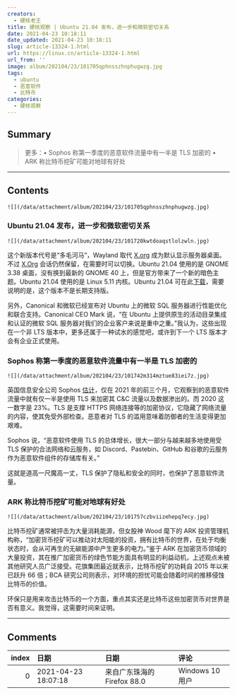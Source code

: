 ```yaml
---
creators:
  - 硬核老王
title: 硬核观察 | Ubuntu 21.04 发布，进一步和微软密切关系
date: 2021-04-23 10:18:11
date_updated: 2021-04-23 10:18:11
slug: article-13324-1.html
url: https://linux.cn/article-13324-1.html
url_from: ''
image: album/202104/23/101705qphnsszhnphugwzg.jpg
tags:
  - ubuntu
  - 恶意软件
  - 比特币
categories:
  - 硬核观察
---
```


## Summary

> 更多：• Sophos 称第一季度的恶意软件流量中有一半是 TLS 加密的 • ARK 称比特币挖矿可能对地球有好处

***

<!-- more -->

## Contents

`![](/data/attachment/album/202104/23/101705qphnsszhnphugwzg.jpg)`

### Ubuntu 21.04 发布，进一步和微软密切关系

`![](/data/attachment/album/202104/23/101720kwtdoaqstlolzwln.jpg)`

这个新版本代号是“多毛河马”，Wayland 取代 [X.org](http://x.org/) 成为默认显示服务器桌面。不过 [X.Org](http://x.org/) 会话仍然保留，在需要时可以切换。Ubuntu 21.04 使用的是 GNOME 3.38 桌面，没有换到最新的 GNOME 40 上，但是官方带来了一个新的暗色主题。Ubuntu 21.04 使用的是 Linux 5.11 内核。Ubuntu 21.04 可在此[下载](https://ubuntu.com/download)，需要说明的是，这个版本不是长期支持版。

另外，Canonical 和微软已经宣布对 Ubuntu 上的微软 SQL 服务器进行性能优化和联合支持。Canonical CEO Mark 说，“在 Ubuntu 上提供原生的活动目录集成和认证的微软 SQL 服务器对我们的企业客户来说是重中之重。”我认为，这些出现在一个非 LTS 版本中，更多还属于一种试水的感觉吧，或许到下一个 LTS 版本才会有企业正式使用。

### Sophos 称第一季度的恶意软件流量中有一半是 TLS 加密的

`![](/data/attachment/album/202104/23/101742m314mztue83iei7z.jpg)`

英国信息安全公司 Sophos [估计](https://www.theregister.com/2021/04/21/sophos_research/)，仅在 2021 年的前三个月，它观察到的恶意软件流量中就有仅一半是使用 TLS 来加密其 C&C 流量以及数据渗出的。而 2020 这一数字是 23%。TLS 是支撑 HTTPS 网络连接等的加密协议，它隐藏了网络流量的内容，使其免受外部检查。恶意者对 TLS 的滥用意味着防御者的生活变得更加艰难。

Sophos 说，“恶意软件使用 TLS 的总体增长，很大一部分与越来越多地使用受 TLS 保护的合法网络和云服务，如 Discord、Pastebin、GitHub 和谷歌的云服务作为恶意软件组件的存储库有关。”

这就是道高一尺魔高一丈，TLS 保护了隐私和安全的同时，也保护了恶意软件流量。

### ARK 称比特币挖矿可能对地球有好处

`![](/data/attachment/album/202104/23/101757czbviizehepq7ecy.jpg)`

比特币挖矿通常被抨击为大量消耗能源，但女股神 Wood 麾下的 ARK 投资管理机构称，“加密货币挖矿可以推动对太阳能的投资，拥有比特币的世界，在处于均衡状态时，会从可再生的无碳能源中产生更多的电力。”鉴于 ARK 在加密货币领域的大量投资，其在推广加密货币的绿色节能方面具有明显的利益动机，上述观点未被其他研究人员广泛接受。花旗集团最近就表示，比特币挖矿的功耗自 2015 年以来已跃升 66 倍；BCA 研究公司则表示，对环境的担忧可能会随着时间的推移侵蚀比特币的价值。

环保只是用来攻击比特币的一个方面，重点其实还是比特币这些加密货币对世界是否有意义。我觉得，这需要时间来证明。

***

## Comments

|   index | 日期                | 日期                                        | 评论                                                                                                                                                                                                                                                                                 |
|--------:|:--------------------|:--------------------------------------------|:-------------------------------------------------------------------------------------------------------------------------------------------------------------------------------------------------------------------------------------------------------------------------------------|
|       0 | 2021-04-23 18:07:18 | 来自广东珠海的 Firefox 88.0|Windows 10 用户 | 我坚持比特币会崩。现在只是有利可图无数人削尖脑袋往里挤，所以往上涨，无利可图的时候就得崩。而这东西必然会到无利可图的时候，因为本身不生产任何东西，单纯的消耗能源资源。反之，如果不崩，将来发展到能够大范围流通，那也需要它有个合理固定的价值。不管它是发展得好还是差它都得先崩一次。 |

